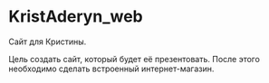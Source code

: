 # KristAderyn_web
Сайт для Кристины. 

Цель создать сайт, который будет её презентовать.
После этого необходимо сделать встроенный интернет-магазин. 
